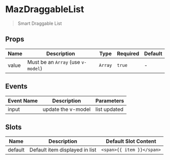 # MazDraggableList

> Smart Draggable List

## Props

<!-- @vuese:MazDraggableList:props:start -->

| Name  | Description                        | Type    | Required | Default |
| ----- | ---------------------------------- | ------- | -------- | ------- |
| value | Must be an `Array` (use `v-model`) | `Array` | `true`   | -       |

<!-- @vuese:MazDraggableList:props:end -->

## Events

<!-- @vuese:MazDraggableList:events:start -->

| Event Name | Description        | Parameters   |
| ---------- | ------------------ | ------------ |
| input      | update the v-model | list updated |

<!-- @vuese:MazDraggableList:events:end -->

## Slots

<!-- @vuese:MazDraggableList:slots:start -->

| Name    | Description                    | Default Slot Content      |
| ------- | ------------------------------ | ------------------------- |
| default | Default item displayed in list | `<span>{{ item }}</span>` |

<!-- @vuese:MazDraggableList:slots:end -->
